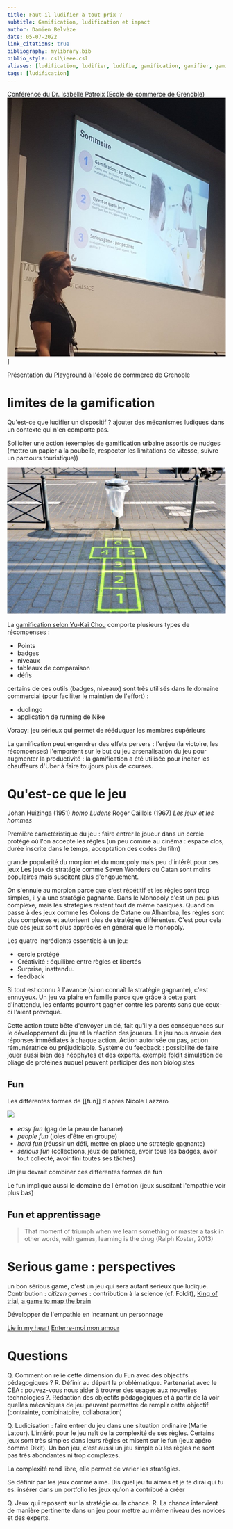 ```yaml
---
title: Faut-il ludifier à tout prix ?
subtitle: Gamification, ludification et impact
author: Damien Belvèze
date: 05-07-2022
link_citations: true
bibliography: mylibrary.bib
biblio_style: csl\ieee.csl
aliases: [ludification, ludifier, ludifie, gamification, gamifier, gamify, jeu sérieux, jeux sérieux]
tags: [ludification]
---
```


Conférence du Dr. Isabelle Patroix (Ecole de commerce de Grenoble)
![](images/isabelle_patroix.jpg)]

Présentation du [Playground](https://www.grenoble-em.com/le-playground) à l'école de commerce de Grenoble

# limites de la gamification
Qu'est-ce que ludifier un dispositif ? 
ajouter des mécanismes ludiques dans un contexte qui n'en comporte pas. 

Solliciter une action (exemples de gamification urbaine assortis de nudges (mettre un papier à la poubelle, respecter les limitations de vitesse, suivre un parcours touristique))

![](images/marelle_poubelle.jpg)


La [gamification selon Yu-Kai Chou](https://yukaichou.com/gamification-examples/octalysis-complete-gamification-framework/) comporte plusieurs types de récompenses :

- Points
- badges
- niveaux
- tableaux de comparaison
- défis

certains de ces outils (badges, niveaux) sont très utilisés dans le domaine commercial (pour faciliter le maintien de l'effort) :

- duolingo
- application de running de Nike

Voracy: jeu sérieux qui permet de rééduquer les membres supérieurs

La gamification peut engendrer des effets pervers : l'enjeu (la victoire, les récompenses) l'emportent sur le but du jeu
arsenalisation du jeu pour augmenter la productivité : la gamification a été utilisée pour inciter les chauffeurs d'Uber à faire toujours plus de courses.  


# Qu'est-ce que le jeu
Johan Huizinga (1951) _homo Ludens_
Roger Caillois (1967) _Les jeux et les hommes_

Première caractéristique du jeu : faire entrer le joueur dans un cercle protégé où l'on accepte les règles (un peu comme au cinéma : espace clos, durée inscrite dans le temps, acceptation des codes du film)

grande popularité du morpion et du monopoly mais peu d'intérêt pour ces jeux
Les jeux de stratégie comme Seven Wonders ou Catan sont moins populaires mais suscitent plus d'engouement. 

On s'ennuie au morpion parce que c'est répétitif et les règles sont trop simples, il y a une stratégie gagnante.
Dans le Monopoly c'est un peu plus complexe, mais les stratégies restent tout de même basiques.
Quand on passe à des jeux comme les Colons de Catane ou Alhambra, les règles sont plus complexes et autorisent plus de stratégies différentes. C'est pour cela que ces jeux sont plus appréciés en général que le monopoly.

Les quatre ingrédients essentiels à un jeu:

- cercle protégé
- Créativité : équilibre entre règles et libertés
- Surprise, inattendu. 
- feedback
 
 
Si tout est connu à l'avance (si on connaît la stratégie gagnante), c'est ennuyeux. Un jeu va plaire en famille parce que grâce à cette part d'inattendu, les enfants pourront gagner contre les parents sans que ceux-ci l'aient provoqué.

Cette action toute bête d'envoyer un dé, fait qu'il y a des conséquences sur le développement du jeu et la réaction des joueurs. Le jeu nous envoie des réponses immédiates à chaque action. Action autorisée ou pas, action rémunératrice ou préjudiciable.
Système du feedback : possibilité de faire jouer aussi bien des néophytes et des experts. exemple [foldit](https://fold.it/) simulation de pliage de protéines auquel peuvent participer des non biologistes

## Fun
Les différentes formes de [[fun]] d'après Nicole Lazzaro

![](images/fun.jpg)

- *easy fun* (gag de la peau de banane)
- *people fun* (joies d'être en groupe)
- *hard fun* (réussir un défi, mettre en place une stratégie gagnante)
- *serious fun* (collections, jeux de patience, avoir tous les badges, avoir tout collecté, avoir fini toutes ses tâches)

Un jeu devrait combiner ces différentes formes de fun

Le fun implique aussi le domaine de l'émotion (jeux suscitant l'empathie voir plus bas)

## Fun et apprentissage

> That moment of triumph when we learn something or master a task
in other words, with games, learning is the drug (Ralph Koster, 2013)

# Serious game : perspectives
un bon sérious game, c'est un jeu qui sera autant sérieux que ludique.
Contribution : *citizen games* : contribution à la science (cf. Foldit), [King of trial](https://play.google.com/store/apps/details?id=com.MedicalJam.KingOfTrials), [a game to map the brain](https://eyewire.org/explore)

Développer de l'empathie en incarnant un personnage

[Lie in my heart](https://store.steampowered.com/app/1116490/Lie_In_My_Heart/)
[Enterre-moi mon amour](https://enterremoimonamour.arte.tv/)


# Questions

Q. Comment on relie cette dimension du Fun avec des objectifs pédagogiques ?
R. Définir au départ la problématique. Partenariat avec le CEA : pouvez-vous nous aider à trouver des usages aux nouvelles technologies ?. Rédaction des objectifs pédagogiques et à partir de là voir quelles mécaniques de jeu peuvent permettre de remplir cette objectif (contrainte, combinatoire, collaboration)

Q. Ludicisation : faire entrer du jeu dans une situation ordinaire (Marie Latour). L'intérêt pour le jeu naît de la complexité de ses règles.
Certains jeux sont très simples dans leurs règles et misent sur le fun (jeux apéro comme Dixit). Un bon jeu, c'est aussi un jeu simple où les règles ne sont pas très abondantes ni trop complexes.

La complexité rend libre, elle permet de varier les stratégies.

Se définir par les jeux comme aime. Dis quel jeu tu aimes et je te dirai qui tu es.
insérer dans un portfolio les jeux qu'on a contribué à créer

Q. Jeux qui reposent sur la stratégie ou la chance. 
R. La chance intervient de manière pertinente dans un jeu pour mettre au même niveau des novices et des experts. 


